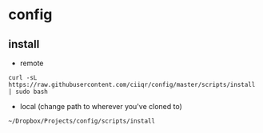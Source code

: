 # config

## install

* remote

```
curl -sL https://raw.githubusercontent.com/ciiqr/config/master/scripts/install | sudo bash
```

* local (change path to wherever you've cloned to)

```
~/Dropbox/Projects/config/scripts/install
```
